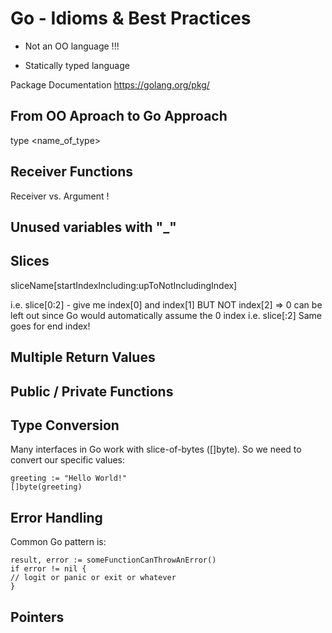 # Go - Idioms & Best Practices

* Not an OO language !!!

* Statically typed language

Package Documentation https://golang.org/pkg/

## From OO Aproach to Go Approach

type <name_of_type> <datatype>

## Receiver Functions

Receiver vs. Argument !

## Unused variables with "_"

## Slices

sliceName[startIndexIncluding:upToNotIncludingIndex]

i.e. slice[0:2] - give me index[0] and index[1] BUT NOT index[2]
=> 0 can be left out since Go would automatically assume the 0 index
i.e. slice[:2]
Same goes for end index!

## Multiple Return Values

## Public / Private Functions

## Type Conversion
Many interfaces in Go work with slice-of-bytes ([]byte). So we need to convert
our specific values:

```
greeting := "Hello World!"
[]byte(greeting)
```

## Error Handling

Common Go pattern is:

```
result, error := someFunctionCanThrowAnError()
if error != nil {
// logit or panic or exit or whatever
}
```

## Pointers


